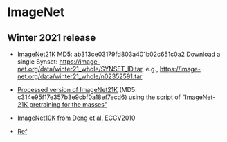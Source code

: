 # ImageNet

## Winter 2021 release

- [ImageNet21K](https://image-net.org/data/winter21_whole.tar.gz) MD5: ab313ce03179fd803a401b02c651c0a2
Download a single Synset: https://image-net.org/data/winter21_whole/SYNSET_ID.tar, e.g., https://image-net.org/data/winter21_whole/n02352591.tar
- [Processed version of ImageNet21K](https://image-net.org/data/imagenet21k_resized.tar.gz) (MD5: c314e95f17e357b3e9cbf0a18ef7ecd6) using the [script](https://github.com/Alibaba-MIIL/ImageNet21K/blob/main/dataset_preprocessing/processing_script.sh) of ["ImageNet-21K pretraining for the masses"](https://arxiv.org/abs/2104.10972)
- [ImageNet10K from Deng et al. ECCV2010](https://image-net.org/data/imagenet10k_eccv2010.tar)


- [Ref](https://image-net.org/download-images.php)